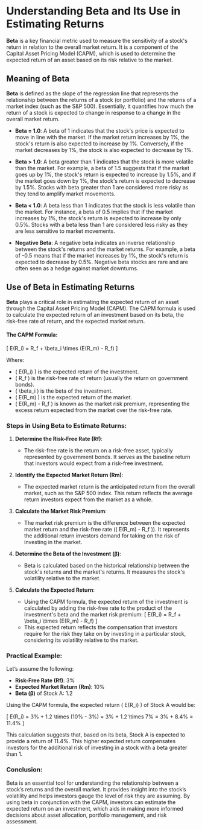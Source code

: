 # Understanding Beta and Its Use in Estimating Returns

**Beta** is a key financial metric used to measure the sensitivity of a stock's return in relation to the overall market return. It is a component of the Capital Asset Pricing Model (CAPM), which is used to determine the expected return of an asset based on its risk relative to the market.

## Meaning of Beta

**Beta** is defined as the slope of the regression line that represents the relationship between the returns of a stock (or portfolio) and the returns of a market index (such as the S&P 500). Essentially, it quantifies how much the return of a stock is expected to change in response to a change in the overall market return.

- **Beta = 1.0**: A beta of 1 indicates that the stock's price is expected to move in line with the market. If the market return increases by 1%, the stock's return is also expected to increase by 1%. Conversely, if the market decreases by 1%, the stock is also expected to decrease by 1%.

- **Beta > 1.0**: A beta greater than 1 indicates that the stock is more volatile than the market. For example, a beta of 1.5 suggests that if the market goes up by 1%, the stock's return is expected to increase by 1.5%, and if the market goes down by 1%, the stock's return is expected to decrease by 1.5%. Stocks with beta greater than 1 are considered more risky as they tend to amplify market movements.

- **Beta < 1.0**: A beta less than 1 indicates that the stock is less volatile than the market. For instance, a beta of 0.5 implies that if the market increases by 1%, the stock's return is expected to increase by only 0.5%. Stocks with a beta less than 1 are considered less risky as they are less sensitive to market movements.

- **Negative Beta**: A negative beta indicates an inverse relationship between the stock's returns and the market returns. For example, a beta of -0.5 means that if the market increases by 1%, the stock's return is expected to decrease by 0.5%. Negative beta stocks are rare and are often seen as a hedge against market downturns.

## Use of Beta in Estimating Returns

**Beta** plays a critical role in estimating the expected return of an asset through the Capital Asset Pricing Model (CAPM). The CAPM formula is used to calculate the expected return of an investment based on its beta, the risk-free rate of return, and the expected market return.

#### The CAPM Formula:
\[
E(R_i) = R_f + \beta_i \times (E(R_m) - R_f)
\]

Where:
- \( E(R_i) \) is the expected return of the investment.
- \( R_f \) is the risk-free rate of return (usually the return on government bonds).
- \( \beta_i \) is the beta of the investment.
- \( E(R_m) \) is the expected return of the market.
- \( E(R_m) - R_f \) is known as the market risk premium, representing the excess return expected from the market over the risk-free rate.

### Steps in Using Beta to Estimate Returns:

1. **Determine the Risk-Free Rate (Rf)**:
   - The risk-free rate is the return on a risk-free asset, typically represented by government bonds. It serves as the baseline return that investors would expect from a risk-free investment.

2. **Identify the Expected Market Return (Rm)**:
   - The expected market return is the anticipated return from the overall market, such as the S&P 500 index. This return reflects the average return investors expect from the market as a whole.

3. **Calculate the Market Risk Premium**:
   - The market risk premium is the difference between the expected market return and the risk-free rate (\( E(R_m) - R_f \)). It represents the additional return investors demand for taking on the risk of investing in the market.

4. **Determine the Beta of the Investment (β)**:
   - Beta is calculated based on the historical relationship between the stock's returns and the market's returns. It measures the stock's volatility relative to the market.

5. **Calculate the Expected Return**:
   - Using the CAPM formula, the expected return of the investment is calculated by adding the risk-free rate to the product of the investment's beta and the market risk premium:
   \[
   E(R_i) = R_f + \beta_i \times (E(R_m) - R_f)
   \]
   - This expected return reflects the compensation that investors require for the risk they take on by investing in a particular stock, considering its volatility relative to the market.

### Practical Example:

Let’s assume the following:
- **Risk-Free Rate (Rf)**: 3%
- **Expected Market Return (Rm)**: 10%
- **Beta (β)** of Stock A: 1.2

Using the CAPM formula, the expected return \( E(R_i) \) of Stock A would be:

\[
E(R_i) = 3\% + 1.2 \times (10\% - 3\%) = 3\% + 1.2 \times 7\% = 3\% + 8.4\% = 11.4\%
\]

This calculation suggests that, based on its beta, Stock A is expected to provide a return of 11.4%. This higher expected return compensates investors for the additional risk of investing in a stock with a beta greater than 1.

### Conclusion:

Beta is an essential tool for understanding the relationship between a stock’s returns and the overall market. It provides insight into the stock’s volatility and helps investors gauge the level of risk they are assuming. By using beta in conjunction with the CAPM, investors can estimate the expected return on an investment, which aids in making more informed decisions about asset allocation, portfolio management, and risk assessment.
